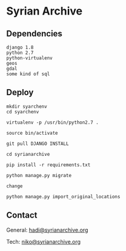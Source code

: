 # Syrian Archive


## Dependencies

    django 1.8
    python 2.7
    python-virtualenv
    geos
    gdal
    some kind of sql


## Deploy

    mkdir syarchenv
    cd syarchenv

    virtualenv -p /usr/bin/python2.7 .

    source bin/activate

    git pull DJANGO INSTALL

    cd syrianarchive

    pip install -r requirements.txt

    python manage.py migrate

    change

    python manage.py import_original_locations

## Contact

General:
hadi@syrianarchive.org

Tech:
niko@syrianarchive.org




